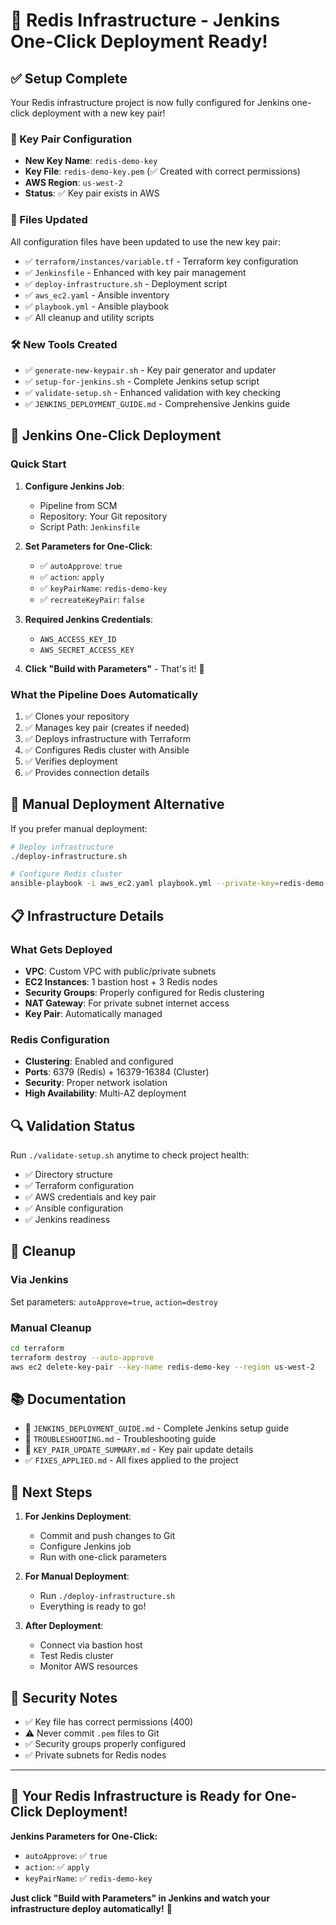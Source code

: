 # 🚀 Redis Infrastructure - Jenkins One-Click Deployment Ready!

## ✅ Setup Complete

Your Redis infrastructure project is now fully configured for Jenkins one-click deployment with a new key pair!

### 🔑 Key Pair Configuration
- **New Key Name**: `redis-demo-key`
- **Key File**: `redis-demo-key.pem` (✅ Created with correct permissions)
- **AWS Region**: `us-west-2`
- **Status**: ✅ Key pair exists in AWS

### 📁 Files Updated
All configuration files have been updated to use the new key pair:
- ✅ `terraform/instances/variable.tf` - Terraform key configuration
- ✅ `Jenkinsfile` - Enhanced with key pair management
- ✅ `deploy-infrastructure.sh` - Deployment script
- ✅ `aws_ec2.yaml` - Ansible inventory
- ✅ `playbook.yml` - Ansible playbook
- ✅ All cleanup and utility scripts

### 🛠️ New Tools Created
- ✅ `generate-new-keypair.sh` - Key pair generator and updater
- ✅ `setup-for-jenkins.sh` - Complete Jenkins setup script
- ✅ `validate-setup.sh` - Enhanced validation with key checking
- ✅ `JENKINS_DEPLOYMENT_GUIDE.md` - Comprehensive Jenkins guide

## 🎯 Jenkins One-Click Deployment

### Quick Start
1. **Configure Jenkins Job**:
   - Pipeline from SCM
   - Repository: Your Git repository
   - Script Path: `Jenkinsfile`

2. **Set Parameters for One-Click**:
   - ✅ `autoApprove`: `true`
   - ✅ `action`: `apply`
   - ✅ `keyPairName`: `redis-demo-key`
   - ✅ `recreateKeyPair`: `false`

3. **Required Jenkins Credentials**:
   - `AWS_ACCESS_KEY_ID`
   - `AWS_SECRET_ACCESS_KEY`

4. **Click "Build with Parameters"** - That's it! 🚀

### What the Pipeline Does Automatically
1. ✅ Clones your repository
2. ✅ Manages key pair (creates if needed)
3. ✅ Deploys infrastructure with Terraform
4. ✅ Configures Redis cluster with Ansible
5. ✅ Verifies deployment
6. ✅ Provides connection details

## 🔧 Manual Deployment Alternative

If you prefer manual deployment:

```bash
# Deploy infrastructure
./deploy-infrastructure.sh

# Configure Redis cluster
ansible-playbook -i aws_ec2.yaml playbook.yml --private-key=redis-demo-key.pem
```

## 📋 Infrastructure Details

### What Gets Deployed
- **VPC**: Custom VPC with public/private subnets
- **EC2 Instances**: 1 bastion host + 3 Redis nodes
- **Security Groups**: Properly configured for Redis clustering
- **NAT Gateway**: For private subnet internet access
- **Key Pair**: Automatically managed

### Redis Configuration
- **Clustering**: Enabled and configured
- **Ports**: 6379 (Redis) + 16379-16384 (Cluster)
- **Security**: Proper network isolation
- **High Availability**: Multi-AZ deployment

## 🔍 Validation Status

Run `./validate-setup.sh` anytime to check project health:
- ✅ Directory structure
- ✅ Terraform configuration
- ✅ AWS credentials and key pair
- ✅ Ansible configuration
- ✅ Jenkins readiness

## 🧹 Cleanup

### Via Jenkins
Set parameters: `autoApprove=true`, `action=destroy`

### Manual Cleanup
```bash
cd terraform
terraform destroy --auto-approve
aws ec2 delete-key-pair --key-name redis-demo-key --region us-west-2
```

## 📚 Documentation

- 📖 `JENKINS_DEPLOYMENT_GUIDE.md` - Complete Jenkins setup guide
- 🔧 `TROUBLESHOOTING.md` - Troubleshooting guide
- 📝 `KEY_PAIR_UPDATE_SUMMARY.md` - Key pair update details
- ✅ `FIXES_APPLIED.md` - All fixes applied to the project

## 🎉 Next Steps

1. **For Jenkins Deployment**:
   - Commit and push changes to Git
   - Configure Jenkins job
   - Run with one-click parameters

2. **For Manual Deployment**:
   - Run `./deploy-infrastructure.sh`
   - Everything is ready to go!

3. **After Deployment**:
   - Connect via bastion host
   - Test Redis cluster
   - Monitor AWS resources

## 🔐 Security Notes

- ✅ Key file has correct permissions (400)
- ⚠️ Never commit `.pem` files to Git
- ✅ Security groups properly configured
- ✅ Private subnets for Redis nodes

---

## 🚀 **Your Redis Infrastructure is Ready for One-Click Deployment!**

**Jenkins Parameters for One-Click:**
- `autoApprove`: ✅ `true`
- `action`: ✅ `apply`
- `keyPairName`: ✅ `redis-demo-key`

**Just click "Build with Parameters" in Jenkins and watch your infrastructure deploy automatically!** 🎯
